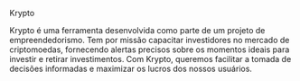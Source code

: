 Krypto

Krypto é uma ferramenta desenvolvida como parte de um projeto de empreendedorismo.
Tem por missão capacitar investidores no mercado de criptomoedas, fornecendo alertas precisos sobre os momentos ideais para investir e retirar investimentos. Com Krypto, queremos facilitar a tomada de decisões informadas e maximizar os lucros dos nossos usuários.
